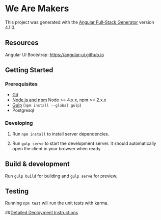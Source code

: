 # We Are Makers

This project was generated with the [Angular Full-Stack Generator](https://github.com/DaftMonk/generator-angular-fullstack) version 4.1.0.

## Resources
Angular UI Bootstrap: https://angular-ui.github.io
## Getting Started

### Prerequisites

- [Git](https://git-scm.com/)
- [Node.js and npm](nodejs.org) Node >= 4.x.x, npm >= 2.x.x
- [Gulp](http://gulpjs.com/) (`npm install --global gulp`)
- Postgresql

### Developing

1. Run `npm install` to install server dependencies.

2. Run `gulp serve` to start the development server. It should automatically open the client in your browser when ready.

## Build & development

Run `gulp build` for building and `gulp serve` for preview.

## Testing

Running `npm test` will run the unit tests with karma.

##[Detailed Deployment Instructions](docs/deployment.md)
